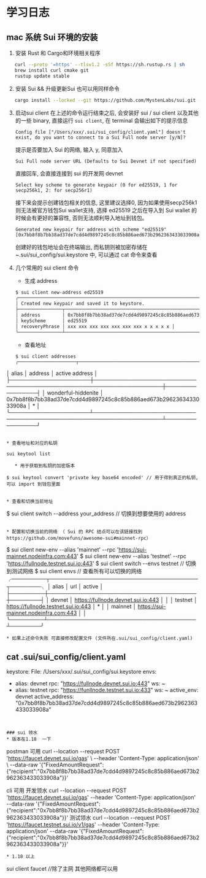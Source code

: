 # 学习日志
##  mac 系统 Sui 环境的安装  

1. 安装 Rust 和 Cargo和环境相关程序
```bash
   curl --proto '=https' --tlsv1.2 -sSf https://sh.rustup.rs | sh
   brew install curl cmake git
   rustup update stable
```

2. 安装 Sui && 升级更新Sui 也可以用同样命令
```bash
   cargo install --locked --git https://github.com/MystenLabs/sui.git --branch devnet sui
```

3. 启动sui client
   在上述的命令运行结束之后, 会安装好 sui / sui client 以及其他的一些 binary, 直接运行 `sui client`, 在 terminal 会输出如下的提示信息

   ```
   Config file ["/Users/xxx/.sui/sui_config/client.yaml"] doesn't exist, do you want to connect to a Sui Full node server [y/N]?
   ```

   提示是否要加入 Sui 的网络, 输入 y, 同意加入
   ```
   Sui Full node server URL (Defaults to Sui Devnet if not specified) 
   ```

   直接回车, 会直接连接到 sui 的开发网 devnet
   ```
   Select key scheme to generate keypair (0 for ed25519, 1 for secp256k1, 2: for secp256r1)
   ```

   接下来会提示创建钱包相关的信息, 这里建议选择0, 因为如果使用secp256k1则无法被官方钱包Sui wallet支持, 选择 ed25519 之后在导入到 Sui wallet 的时候会有更好的兼容性, 否则无法顺利导入地址到钱包。
   ```
   Generated new keypair for address with scheme "ed25519" [0x7bb8f8b7bb38ad37de7cdd4d9897245c8c85b886aed673b2962363433033908a]
   ```

   创建好的钱包地址会在终端输出, 而私钥则被加密存储在 ~.sui/sui_config/sui.keystore 中, 可以通过 cat 命令来查看

4. 几个常用的 sui client 命令
   * 生成 address
   ```bash
   $ sui client new-address ed25519
   ╭────────────────────────────────────────────────────────────────────────────────────────────────╮
   │ Created new keypair and saved it to keystore.                                                  │
   ├────────────────┬───────────────────────────────────────────────────────────────────────────────┤
   │ address        │ 0x7bb8f8b7bb38ad37de7cdd4d9897245c8c85b886aed673b2962363433033908a            │
   │ keyScheme      │ ed25519                                                                       │
   │ recoveryPhrase │ xxx xxx xxx xxx xxx xxx xxx x x x x x │
   ╰────────────────┴───────────────────────────────────────────────────────────────────────────────╯
   ```
   * 查看地址
   ```
   $ sui client addresses
   ╭─────────────────────┬────────────────────────────────────────────────────────────────────┬────────────────╮
│ alias               │ address                                                            │ active address │
├─────────────────────┼────────────────────────────────────────────────────────────────────┼────────────────┤
│ wonderful-hiddenite │ 0x7bb8f8b7bb38ad37de7cdd4d9897245c8c85b886aed673b2962363433033908a │ *              │
╰─────────────────────┴────────────────────────────────────────────────────────────────────┴────────────────╯
   ```

   * 查看地址和对应的私钥  
```
    sui keytool list
```
   * 用于获取到私钥的加密版本
   ```
    $ sui keytool convert 'private key base64 encoded' // 用于得到真正的私钥, 可以 import 到钱包里面
   ```

   * 查看和切换当前地址

   ```
   $ sui client switch --address your_address // 切换到想要使用的 address
   ```

   * 配置和切换当前的网络 （ Sui 的 RPC 结点可以在该链接找到 https://github.com/movefuns/awesome-sui#mainnet-rpc）
  
   ```
   $ sui client new-env --alias 'mainnet' --rpc 'https://sui-mainnet.nodeinfra.com:443'
   $ sui client new-env --alias 'testnet' --rpc 'https://fullnode.testnet.sui.io:443'
   $ sui client switch --envs testnet // 切换到测试网络
   $ sui client envs // 查看所有可以切换的网络
   ╭─────────┬───────────────────────────────────────┬────────╮
   │ alias   │ url                                   │ active │
   ├─────────┼───────────────────────────────────────┼────────┤
   │ devnet  │ https://fullnode.devnet.sui.io:443    │        │
   │ testnet │ https://fullnode.testnet.sui.io:443   │ *      │
   │ mainnet │ https://sui-mainnet.nodeinfra.com:443 │        │
   ╰─────────┴───────────────────────────────────────┴────────╯
   ```
   * 如果上述命令失败 可直接修改配置文件 (文件所在.sui/sui_config/client.yaml) 
```
cat .sui/sui_config/client.yaml
---
keystore:
  File: /Users/xxx/.sui/sui_config/sui.keystore
envs:
  - alias: devnet
    rpc: "https://fullnode.devnet.sui.io:443"
    ws: ~
  - alias: testnet
    rpc: "https://funllnode.testnet.sui.io:433"
    ws: ~
active_env: devnet
active_address: "0x7bb8f8b7bb38ad37de7cdd4d9897245c8c85b886aed673b2962363433033908a"
```    

  
### sui 领水     
* 版本在1.18  一下
```
postman 可用
curl --location --request POST 'https://faucet.devnet.sui.io/gas' \ --header 'Content-Type: application/json' \ --data-raw '{"FixedAmountRequest":{"recipient":"0x7bb8f8b7bb38ad37de7cdd4d9897245c8c85b886aed673b2962363433033908a"}}'

cli 可用 开发领水
curl --location --request POST 'https://faucet.devnet.sui.io/gas'  --header 'Content-Type: application/json'  --data-raw '{"FixedAmountRequest":{"recipient":"0x7bb8f8b7bb38ad37de7cdd4d9897245c8c85b886aed673b2962363433033908a"}}'
测试领水 
curl --location --request POST 'https://faucet.testnet.sui.io/v1/gas'  --header 'Content-Type: application/json'  --data-raw '{"FixedAmountRequest":{"recipient":"0x7bb8f8b7bb38ad37de7cdd4d9897245c8c85b886aed673b2962363433033908a"}}'
```
* 1.18 以上 
```
sui client faucet     //除了主网 其他网络都可以用
```


